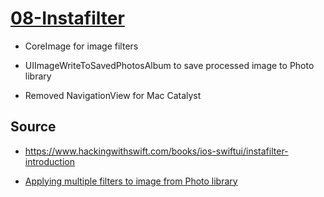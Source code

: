 # [08-Instafilter](https://github.com/mobilelabclass-itp/08-Instafilter)

- CoreImage for image filters

- UIImageWriteToSavedPhotosAlbum to save processed image to Photo library

- Removed NavigationView for Mac Catalyst

## Source

- https://www.hackingwithswift.com/books/ios-swiftui/instafilter-introduction

- [Applying multiple filters to image from Photo library](https://www.hackingwithswift.com/plus/solutions/instafilter)
